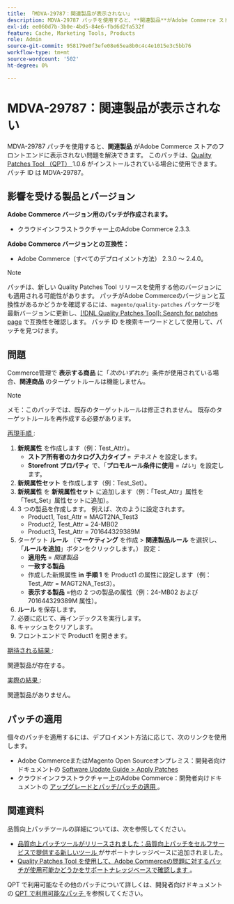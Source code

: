 ```yaml
---
title: 「MDVA-29787：関連製品が表示されない」
description: MDVA-29787 パッチを使用すると、**関連製品**がAdobe Commerce ストアのフロントエンドに表示されない問題を解決できます。 このパッチは、[Quality Patches Tool （QPT） ] （/help/announcements/adobe-commerce-announcements/magento-quality-patches-released-new-tool-to-self-serve-quality-patches.md） 1.0.6 がインストールされている場合に利用できます。 パッチ ID は MDVA-29787。
exl-id: ee060d7b-3b0e-4bd5-84e6-fbd6d2fa532f
feature: Cache, Marketing Tools, Products
role: Admin
source-git-commit: 958179e0f3efe08e65ea8b0c4c4e1015e3c5bb76
workflow-type: tm+mt
source-wordcount: '502'
ht-degree: 0%

---
```


# MDVA-29787：関連製品が表示されない

MDVA-29787 パッチを使用すると、**関連製品** がAdobe Commerce ストアのフロントエンドに表示されない問題を解決できます。 このパッチは、[Quality Patches Tool （QPT） ](/help/announcements/adobe-commerce-announcements/magento-quality-patches-released-new-tool-to-self-serve-quality-patches.md)1.0.6 がインストールされている場合に使用できます。 パッチ ID は MDVA-29787。

## 影響を受ける製品とバージョン

**Adobe Commerce バージョン用のパッチが作成されます。**

* クラウドインフラストラクチャー上のAdobe Commerce 2.3.3.

**Adobe Commerce バージョンとの互換性：**

* Adobe Commerce（すべてのデプロイメント方法） 2.3.0 ～ 2.4.0。

>[!NOTE]
>
>パッチは、新しい Quality Patches Tool リリースを使用する他のバージョンにも適用される可能性があります。 パッチがAdobe Commerceのバージョンと互換性があるかどうかを確認するには、`magento/quality-patches` パッケージを最新バージョンに更新し、[[!DNL Quality Patches Tool]: Search for patches page](https://devdocs.magento.com/quality-patches/tool.html#patch-grid) で互換性を確認します。 パッチ ID を検索キーワードとして使用して、パッチを見つけます。

## 問題

Commerce管理で **表示する商品** に「*次のいずれか*」条件が使用されている場合、**関連商品** のターゲットルールは機能しません。

>[!NOTE]
>
>メモ：このパッチでは、既存のターゲットルールは修正されません。 既存のターゲットルールを再作成する必要があります。

<u> 再現手順 </u>:

1. **新規属性** を作成します（例：Test\_Attr）。
   * **ストア所有者のカタログ入力タイプ** = *テキスト* を設定します。
   * **Storefront プロパティ** で、「**プロモルール条件に使用** = *はい*」を設定します。
1. **新規属性セット** を作成します（例：Test\_Set）。
1. **新規属性** を **新規属性セット** に追加します（例：「Test\_Attr」属性を「Test\_Set」属性セットに追加）。
1. 3 つの製品を作成します。 例えば、次のように設定されます。
   * Product1, Test\_Attr = MAGT2NA\_Test3
   * Product2, Test\_Attr = 24-MB02
   * Product3, Test\_Attr = 701644329389M
1. ターゲット **ルール** （**マーケティング** を作成   > **関連製品ルール** を選択し、「**ルールを追加**」ボタンをクリックします。） 設定：
   * **適用先** = *関連製品*
   * **一致する製品**
   * 作成した新規属性 **in** **手順 1** を Product1 の属性に設定します（例：Test\_Attr = MAGT2NA\_Test3）。
   * **表示する製品** =他の 2 つの製品の属性（例：24-MB02 および 701644329389M 属性）。
1. **ルール** を保存します。
1. 必要に応じて、再インデックスを実行します。
1. キャッシュをクリアします。
1. フロントエンドで Product1 を開きます。

<u> 期待される結果 </u>:

関連製品が存在する。

<u> 実際の結果 </u>:

関連製品がありません。

## パッチの適用

個々のパッチを適用するには、デプロイメント方法に応じて、次のリンクを使用します。

* Adobe CommerceまたはMagento Open Sourceオンプレミス：開発者向けドキュメントの [Software Update Guide > Apply Patches](https://devdocs.magento.com/guides/v2.4/comp-mgr/patching/mqp.html)
* クラウドインフラストラクチャー上のAdobe Commerce：開発者向けドキュメントの [ アップグレードとパッチ/パッチの適用 ](https://devdocs.magento.com/cloud/project/project-patch.html)。

## 関連資料

品質向上パッチツールの詳細については、次を参照してください。

* [ 品質向上パッチツールがリリースされました：品質向上パッチをセルフサービスで提供する新しいツール ](/help/announcements/adobe-commerce-announcements/magento-quality-patches-released-new-tool-to-self-serve-quality-patches.md) がサポートナレッジベースに追加されました。
* [Quality Patches Tool を使用して、Adobe Commerceの問題に対するパッチが使用可能かどうかをサポートナレッジベースで確認します ](/help/support-tools/patches-available-in-qpt-tool/check-patch-for-magento-issue-with-magento-quality-patches.md)。

QPT で利用可能なその他のパッチについて詳しくは、開発者向けドキュメントの [QPT で利用可能なパッチ ](https://devdocs.magento.com/quality-patches/tool.html#patch-grid) を参照してください。
